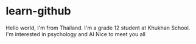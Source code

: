 # learn-github 
Hello world, I'm from Thailand. I'm a grade 12 student at Khukhan School. I'm interested in psychology and AI
Nice to meet you all
